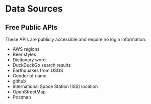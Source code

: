 # Data Sources

## Free Public APIs

These APIs are publicly accessible and require no login information.

- AWS regions
- Beer styles
- Dictionary word
- DuckDuckGo search results
- Earthquakes from USGS
- Gender of name
- github
- International Space Station (ISS) location
- OpenStreetMap
- Postman

